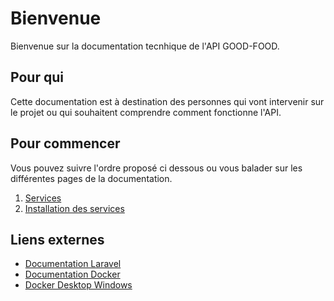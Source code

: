 # Bienvenue

Bienvenue sur la documentation tecnhique de l'API GOOD-FOOD.

## Pour qui

Cette documentation est à destination des personnes qui vont intervenir sur le projet ou qui souhaitent comprendre comment fonctionne l'API.

## Pour commencer

Vous pouvez suivre l'ordre proposé ci dessous ou vous balader sur les différentes pages de la documentation.

1. [Services](/services/services)
2. [Installation des services](/services/install)


## Liens externes

* [Documentation Laravel](https://laravel.com/docs/8.x)
* [Documentation Docker](https://www.docker.com/)
* [Docker Desktop Windows](https://hub.docker.com/editions/community/docker-ce-desktop-windows)